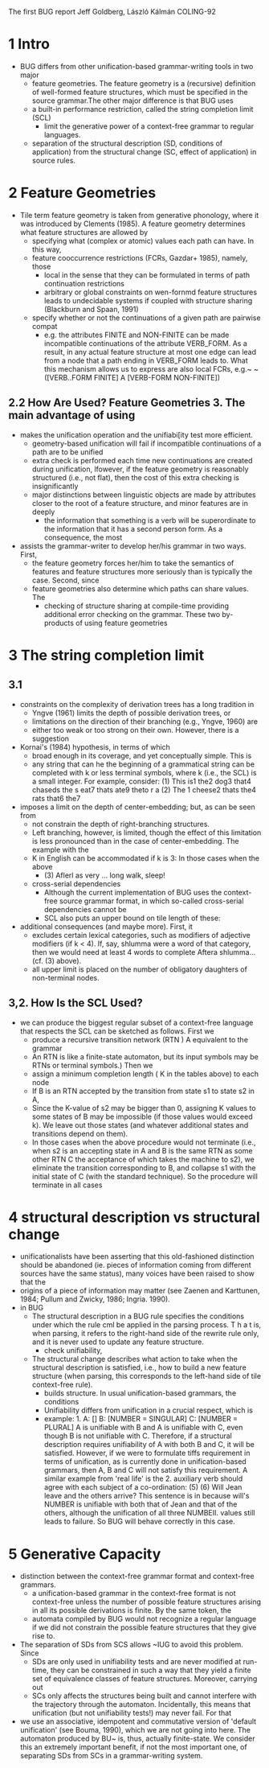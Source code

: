 The first BUG report
Jeff Goldberg, László Kálmán
COLING-92

# 1 Intro

* BUG differs from other unification-based grammar-writing tools in two major
  * feature geometries.  The feature geometry is a (recursive) definition of
    well-formed feature structures, which must be specified in the
    source grammar.The other major difference is that BUG uses 
  * a built-in performance restriction, called the string completion limit (SCL)
    * limit the generative power of a context-free grammar to regular languages.
  * separation of the structural description (SD, conditions of application)
    from the structural change (SC, effect of application) in source rules.

# 2 Feature Geometries

* Tile term feature geometry is taken from generative phonology, where it was
  introduced by Clements (1985). A feature geometry determines what feature
  structures are allowed by 
  * specifying what (complex or atomic) values each path can have. In this way,
  * feature cooccurrence restrictions (FCRs, Gazdar+ 1985), namely, those
    * local in the sense that they can be formulated in terms of path
      continuation restrictions
    * arbitrary or global constraints on wen-fornmd feature structures leads
      to undecidable systems if coupled with structure sharing 
      (Blackburn and Spaan, 1991)
  * specify whether or not the continuations of a given path are pairwise compat
    * e.g.  the attributes FINITE and NON-FINITE can be made incompatible
      continuations of the attribute VERB_FORM. As a result, in any actual
      feature structure at most one edge can lead from a node that a path ending
      in VERB_FORM leads to. What this mechanism allows us to express are
      also local FCRs, e.g.~ ~([VERB..FORM FINITE] A [VERB-FORM NON-FINITE])

## 2.2 How Are Used?  Feature Geometries 3. The main advantage of using

* makes the unification operation and the unifiabi[ity test more efficient.
  * geometry-based unification will fail if incompatible continuations of a path
    are to be unified
  * extra check is performed each time new continuations are created during
    unification, lfowever, if the feature geometry is reasonably structured
    (i.e., not flat), then the cost of this extra checking is insignificantly 
  * major distinctions between linguistic objects are made by attributes closer
    to the root of a feature structure, and minor features are in deeply
    * the information that something is a verb will be superordinate to the
      information that it has a second person form.  As a consequence, the most
* assists the grammar-writer to develop her/his grammar in two ways. First,
  * the feature geometry forces her/him to take the semantics of features and
    feature structures more seriously than is typically the case. Second, since
  * feature geometries also determine which paths can share values. The 
    * checking of structure sharing at compile-time providing additional error
      checking on the grammar. These two by-products of using feature geometries

# 3 The string completion limit

## 3.1

* constraints on the complexity of derivation trees has a long tradition in
  * Yngve (1961) limits the depth of possible derivation trees, or 
  * limitations on the direction of their branching (e.g., Yngve, 1960) are
  * either too weak or too strong on their own. However, there is a suggestion
* Kornai's (1984) hypothesis, in terms of which 
  * broad enough in its coverage, and yet conceptually simple. This is
  * any string that can he the beginning of a grammatical string can be
    completed with k or less terminal symbols, where k (i.e., the SCL) is a
    small integer. For example, consider: 
    (1) This is1 the2 dog3 that4 chaseds the s eat7 thats ate9 theto r a
    (2) The 1 cheese2 thats the4 rats that6 the7
* imposes a limit on the depth of center-embedding; but, as can be seen from
  * not constrain the depth of right-branching structures. 
  * Left branching, however, is limited, though the effect of this limitation is
    less pronounced than in the case of center-embedding.  The example with the
  * K in English can be accommodated if k is 3: In those cases when the above
    * (3) Aflerl as very
    ... long walk, sleep!
  * cross-serial dependencies
    * Although the current implementation of BUG uses the context-free source
      grammar format, in which so-called cross-serial dependencies cannot be
    * SCL also puts an upper bound on tile length of these:
* additional consequences (and maybe more). First, it 
  * excludes certain lexical categories, such as modifiers of adjective
    modifiers (if k < 4). If, say, shlumma were a word of that category, then we
    would need at least 4 words to complete Aftera shlumma... (cf.  (3) above).
  * all upper limit is placed on the number of obligatory daughters of
    non-terminal nodes.

## 3,2.  How Is the SCL Used?  

* we can produce the biggest regular subset of a context-free language that
  respects the SCL can be sketched as follows. First we 
  * produce a recursive transition network (RTN ) A equivalent to the grammar
  * An RTN is like a finite-state automaton, but its input symbols may be RTNs
    or terminal symbols.) Then we 
  * assign a minimum completion length ( K in the tables above) to each node
  * If B is an RTN accepted by the transition from state s1 to state s2 in A,
  * Since the K-value of s2 may be bigger than 0, assigning K values to some
    states of B may be impossible (if those values would exceed k). We leave
    out those states (and whatever additional states and transitions depend on
    them).  
  * In those cases when the above procedure would not terminate (i.e., when s2
    is an accepting state in A and B is the same RTN as some other RTN C the
    acceptance of which takes the machine to s2), we eliminate the transition
    corresponding to B, and collapse s1 with the initial state of C (with the
    standard technique). So the procedure will terminate in all cases

# 4 structural description vs structural change

* unificationalists have been asserting that this old-fashioned distinction
  should be abandoned 
  (ie. pieces of information coming from different sources have the same
  status), many voices have been raised to show that the 
* origins of a piece of information may matter (see Zaenen and Karttunen, 1984;
  Pullum and Zwicky, 1986; Ingria. 1990).  
* in BUG
  * The structural description in a BUG rule specifies the conditions under
    which the rule cml be applied in the parsing process. T h a t is, when
    parsing, it refers to the right-hand side of the rewrite rule only, and it
    is never used to update any feature structure.  
    * check unifiability, 
  * The structural change describes what action to take when the structural
    description is satisfied, i.e., how to build a new feature structure (when
    parsing, this corresponds to the left-hand side of tile context-free rule).
    * builds structure.  In usual unification-based grammars, the conditions
    * Unifiability differs from unification in a crucial respect, which is
    * example: 
      1.
      A: [] 
      B: [NUMBER = SINGULAR] 
      C: [NUMBER = PLURAL] 
      A is unifiable with B and A is unifiable with C, even though B is not
      unifiable with C. Therefore, if a structural description requires
      unifiability of A with both B and C, it will be satisfied. However, if we
      were to formulate tiffs requirement in terms of unification, as is
      currently done in unification-based grammars, then A, B and C will not
      satisfy this requirement. A similar example from 'real life' is the
      2. auxiliary verb should agree with each subject of a co-ordination: (5)
        (6) Will Jean leave and the others arrive?  This sentence is in because
        will's NUMBER is unifiable with both that of Jean and that of the
        others, although the unification of all three NUMBEII. values still
        leads to failure. So BUG will behave correctly in this case.

# 5 Generative Capacity

* distinction between the context-free grammar format and context-free grammars.
  * a unification-based grammar in the context-free format is not context-free
    unless the number of possible feature structures arising in all its possible
    derivations is finite. By the same token, the 
  * automata compiled by BUG would not recognize a regular language if we did
    not constrain the possible feature structures that they give rise to. 
* The separation of SDs from SCS allows ~IUG to avoid this problem. Since 
  * SDs are only used in unifiability tests and are never modified at run-time,
    they can be constrained in such a way that they yield a finite set of
    equivalence classes of feature structures. Moreover, carrying out 
  * SCs only affects the structures being built and cannot interfere with the
    trajectory through the automaton. Incidentally, this means that
    unification (but not unifiability tests!) may never fail. For that
* we use an associative, idempotent and commutative version of 'default
  unification' (see Bouma, 1990), which we are not going into here.  The
  automaton produced by BU~ is, thus, actually finite-state. We consider this an
  extremely important benefit, if not the most important one, of separating SDs
  from SCs in a grammar-writing system.
